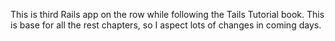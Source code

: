 This is third Rails app on the row while following the Tails Tutorial book. This is base for all the rest chapters, so I aspect lots of changes in coming days.
